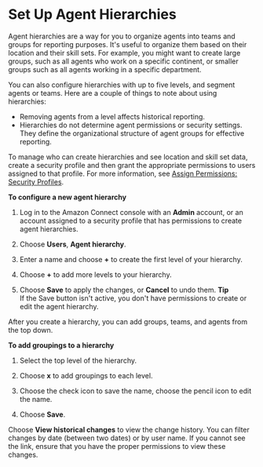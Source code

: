 # Set Up Agent Hierarchies<a name="agent-hierarchy"></a>

 Agent hierarchies are a way for you to organize agents into teams and groups for reporting purposes\. It's useful to organize them based on their location and their skill sets\. For example, you might want to create large groups, such as all agents who work on a specific continent, or smaller groups such as all agents working in a specific department\. 

You can also configure hierarchies with up to five levels, and segment agents or teams\. Here are a couple of things to note about using hierarchies:
+ Removing agents from a level affects historical reporting\.
+ Hierarchies do not determine agent permissions or security settings\. They define the organizational structure of agent groups for effective reporting\.

To manage who can create hierarchies and see location and skill set data, create a security profile and then grant the appropriate permissions to users assigned to that profile\. For more information, see [Assign Permissions: Security Profiles](connect-security-profiles.md)\.

**To configure a new agent hierarchy**

1. Log in to the Amazon Connect console with an **Admin** account, or an account assigned to a security profile that has permissions to create agent hierarchies\.

1. Choose **Users**, **Agent hierarchy**\.

1. Enter a name and choose **\+** to create the first level of your hierarchy\.

1. Choose **\+** to add more levels to your hierarchy\.

1. Choose **Save** to apply the changes, or **Cancel** to undo them\.
**Tip**  
If the Save button isn't active, you don't have permissions to create or edit the agent hierarchy\.

After you create a hierarchy, you can add groups, teams, and agents from the top down\.

**To add groupings to a hierarchy**

1. Select the top level of the hierarchy\.

1. Choose **x** to add groupings to each level\.

1. Choose the check icon to save the name, choose the pencil icon to edit the name\.

1. Choose **Save**\.

Choose **View historical changes** to view the change history\. You can filter changes by date \(between two dates\) or by user name\. If you cannot see the link, ensure that you have the proper permissions to view these changes\.